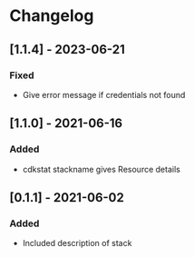 # Changelog

## [1.1.4] - 2023-06-21
### Fixed
- Give error message if credentials not found

## [1.1.0] - 2021-06-16
### Added
- cdkstat stackname gives Resource details

## [0.1.1] - 2021-06-02
### Added
- Included description of stack
